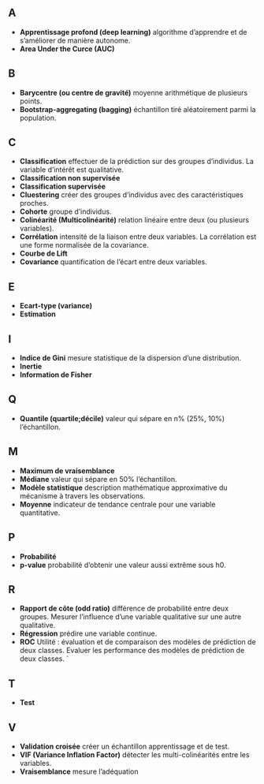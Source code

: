 ## A

* __Apprentissage profond (deep learning)__ algorithme d’apprendre et de s’améliorer de manière autonome.
* __Area Under the Curce (AUC)__

## B

* __Barycentre (ou centre de gravité)__ moyenne arithmétique de plusieurs points.
* __Bootstrap-aggregating (bagging)__ échantillon tiré aléatoirement parmi la population.

## C

* __Classification__ effectuer de la prédiction sur des groupes d’individus. La variable d’intérêt est qualitative.
* __Classification non supervisée__
* __Classification supervisée__
* __Cluestering__ créer des groupes d’individus avec des caractéristiques proches.
* __Cohorte__ groupe d’individus.
* __Colinéarité (Multicolinéarité)__ relation linéaire entre deux (ou plusieurs variables).
* __Corrélation__ intensité de la liaison entre deux variables. La corrélation est une forme normalisée de la covariance.
* __Courbe de Lift__
* __Covariance__ quantification de l’écart entre deux variables.

## E

* __Ecart-type (variance)__
* __Estimation__ 

## I

* __Indice de Gini__ mesure statistique de la dispersion d’une distribution.
* __Inertie__
* __Information de Fisher__

## Q

* __Quantile (quartile;décile)__ valeur qui sépare en n% (25%, 10%) l’échantillon.

## M

* __Maximum de vraisemblance__
* __Médiane__ valeur qui sépare en 50% l’échantillon.
* __Modèle statistique__ description mathématique approximative du mécanisme à travers les observations.
* __Moyenne__ indicateur de tendance centrale pour une variable quantitative.

## P

* __Probabilité__
* __p-value__ probabilité d’obtenir une valeur aussi extrême sous h0.

## R

* __Rapport de côte (odd ratio)__ différence de probabilité entre deux groupes. Mesurer l’influence d’une variable qualitative sur une autre qualitative.
* __Régression__ prédire une variable continue.
* __ROC__ Utilité : évaluation et de comparaison des modèles de prédiction de deux classes. Evaluer les performance des modèles de prédiction de deux classes. ´

## T

* __Test__

## V

* __Validation croisée__ créer un échantillon apprentissage et de test.
* __VIF (Variance Inflation Factor)__ détecter les multi-colinéarités entre les variables.
* __Vraisemblance__ mesure l’adéquation

